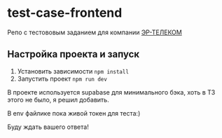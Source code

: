 # test-case-frontend

Репо с тестововым заданием для компании [ЭР-ТЕЛЕКОМ](https://ertelecom.ru/)

## Настройка проекта и запуск

1. Установить зависимости `npm install`
2. Запустить проект `npm run dev`

В проекте используется supabase для минимального бэка, хоть в ТЗ этого не было, я решил добавить.

В env файлике пока живой токен для теста:)

Буду ждать вашего ответа!
